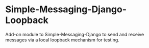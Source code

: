 # Simple-Messaging-Django-Loopback

Add-on module to Simple-Messaging-Django to send and receive messages via a local loopback mechanism for testing.
